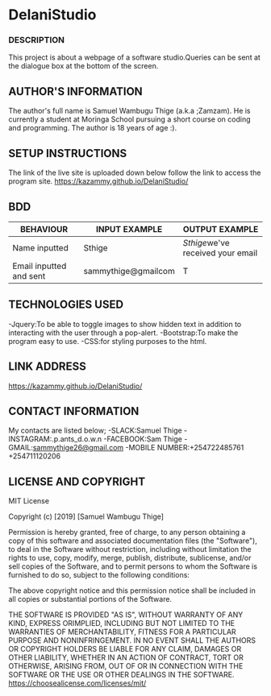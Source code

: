 # DelaniStudio
### DESCRIPTION
This project is about a webpage of a software studio.Queries can be sent at the dialogue box at the bottom of the screen.
## AUTHOR'S INFORMATION
The author's full name is Samuel Wambugu Thige (a.k.a ;Zamzam).
He is currently a student at Moringa School pursuing a short course on coding and programming.
The author is 18 years of age :).
## SETUP INSTRUCTIONS
The link of the live site is uploaded down below follow the link to access the program site.
https://kazammy.github.io/DelaniStudio/
## BDD
BEHAVIOUR    |INPUT EXAMPLE|OUTPUT EXAMPLE
-------------|-------------|--------------
Name inputted|Sthige       |*Sthige*we've received your email
Email inputted and sent|sammythige@gmailcom|T
## TECHNOLOGIES USED
-Jquery:To be able to toggle images to show hidden text in addition to interacting with the user through a pop-alert.
-Bootstrap:To make the program easy to use.
-CSS:for styling purposes to the html.

## LINK ADDRESS
https://kazammy.github.io/DelaniStudio/
## CONTACT INFORMATION
My contacts are listed below;
-SLACK:Samuel Thige
-INSTAGRAM:.p.ants_d.o.w.n
-FACEBOOK:Sam Thige
-GMAIL:sammythige26@gmail.com
-MOBILE NUMBER:+254722485761
              +254711120206
## LICENSE AND COPYRIGHT
MIT License

Copyright (c) [2019] [Samuel Wambugu Thige]

Permission is hereby granted, free of charge, to any person obtaining a copy
of this software and associated documentation files (the "Software"), to deal
in the Software without restriction, including without limitation the rights
to use, copy, modify, merge, publish, distribute, sublicense, and/or sell
copies of the Software, and to permit persons to whom the Software is
furnished to do so, subject to the following conditions:

The above copyright notice and this permission notice shall be included in all
copies or substantial portions of the Software.

THE SOFTWARE IS PROVIDED "AS IS", WITHOUT WARRANTY OF ANY KIND, EXPRESS ORIMPLIED, INCLUDING BUT NOT LIMITED TO THE WARRANTIES OF MERCHANTABILITY,
FITNESS FOR A PARTICULAR PURPOSE AND NONINFRINGEMENT. IN NO EVENT SHALL THE
AUTHORS OR COPYRIGHT HOLDERS BE LIABLE FOR ANY CLAIM, DAMAGES OR OTHER
LIABILITY, WHETHER IN AN ACTION OF CONTRACT, TORT OR OTHERWISE, ARISING FROM,
OUT OF OR IN CONNECTION WITH THE SOFTWARE OR THE USE OR OTHER DEALINGS IN THE
SOFTWARE.
https://choosealicense.com/licenses/mit/
